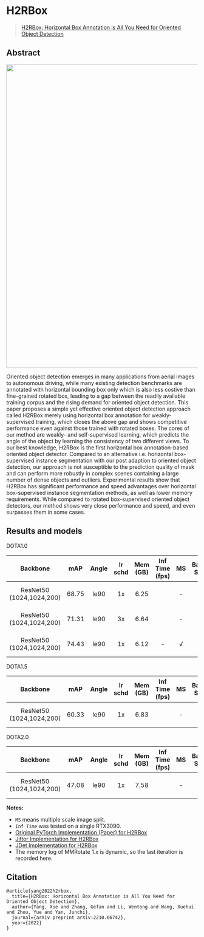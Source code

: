 # H2RBox

> [H2RBox: Horizontal Box Annotation is All You Need for Oriented Object Detection](https://arxiv.org/abs/2210.06742)

<!-- [ALGORITHM] -->

## Abstract

<div align=center>
<img src="https://github.com/yangxue0827/h2rbox-mmrotate/blob/main/configs/h2rbox/pipeline.png" width="800"/>
</div>

Oriented object detection emerges in many applications from aerial images to autonomous driving, while many existing detection benchmarks are annotated with horizontal bounding box only which is also less costive than fine-grained rotated box, leading to a gap between the readily available training corpus and the rising demand for oriented object detection.  This paper proposes a simple yet effective oriented object detection approach called H2RBox merely using horizontal box annotation for weakly-supervised training, which closes the above gap and shows competitive performance even against those trained with rotated boxes.  The cores of our method are weakly- and self-supervised learning, which predicts the angle of the object by learning the consistency of two different views. To our best knowledge, H2RBox is the first horizontal box annotation-based oriented object detector. Compared to an alternative i.e. horizontal box-supervised instance segmentation with our post adaption to oriented object detection, our approach is not susceptible to the prediction quality of mask and can perform more robustly in complex scenes containing a large number of dense objects and outliers. Experimental results show that H2RBox has significant performance and speed advantages over horizontal box-supervised instance segmentation methods, as well as lower memory requirements. While compared to rotated box-supervised oriented object detectors, our method shows very close performance and speed, and even surpasses them in some cases.

## Results and models

DOTA1.0

|         Backbone         |  mAP  | Angle | lr schd | Mem (GB) | Inf Time (fps) | MS  | Batch Size |                                      Configs                                      |         Download         |
| :----------------------: | :---: | :---: | :-----: | :------: | :------------: | :-: | :--------: | :-------------------------------------------------------------------------------: | :----------------------: |
| ResNet50 (1024,1024,200) | 68.75 | le90  |   1x    |   6.25   |                |  -  |     2      |    [h2rbox-le90_r50_fpn_adamw-1x_dota](./h2rbox-le90_r50_fpn_adamw-1x_dota.py)    | [model](<>) \| [log](<>) |
| ResNet50 (1024,1024,200) | 71.31 | le90  |   3x    |   6.64   |                |  -  |     2      |    [h2rbox-le90_r50_fpn_adamw-3x_dota](./h2rbox-le90_r50_fpn_adamw-3x_dota.py)    | [model](<>) \| [log](<>) |
| ResNet50 (1024,1024,200) | 74.43 | le90  |   1x    |   6.12   |       -        |  √  |     2      | [h2rbox-le90_r50_fpn_adamw-1x_dota-ms](./h2rbox-le90_r50_fpn_adamw-1x_dota-ms.py) | [model](<>) \| [log](<>) |

DOTA1.5

|         Backbone         |  mAP  | Angle | lr schd | Mem (GB) | Inf Time (fps) | MS  | Batch Size |                                          Configs                                          |         Download         |
| :----------------------: | :---: | :---: | :-----: | :------: | :------------: | :-: | :--------: | :---------------------------------------------------------------------------------------: | :----------------------: |
| ResNet50 (1024,1024,200) | 60.33 | le90  |   1x    |   6.83   |                |  -  |     2      | [h2rbox-le90_r50_fpn_adamw-1x_dotav15](./dotav15/h2rbox-le90_r50_fpn_adamw-1x_dotav15.py) | [model](<>) \| [log](<>) |

DOTA2.0

|         Backbone         |  mAP  | Angle | lr schd | Mem (GB) | Inf Time (fps) | MS  | Batch Size |                                        Configs                                         |         Download         |
| :----------------------: | :---: | :---: | :-----: | :------: | :------------: | :-: | :--------: | :------------------------------------------------------------------------------------: | :----------------------: |
| ResNet50 (1024,1024,200) | 47.08 | le90  |   1x    |   7.58   |                |  -  |     2      | [h2rbox-le90_r50_fpn_adamw-1x_dotav2](./dotav2/h2rbox-le90_r50_fpn_adamw-1x_dotav2.py) | [model](<>) \| [log](<>) |

**Notes:**

- `MS` means multiple scale image split.
- `Inf Time` was tested on a single RTX3090.
- [Original PyTorch Implementation (Paper) for H2RBox](https://github.com/yangxue0827/h2rbox-mmrotate)
- [Jittor Implementation for H2RBox](https://github.com/yangxue0827/h2rbox-jittor)
- [JDet Implementation for H2RBox](https://github.com/Jittor/JDet)
- The memory log of MMRotate 1.x is dynamic, so the last iteration is recorded here.

## Citation

```
@article{yang2022h2rbox,
  title={H2RBox: Horizontal Box Annotation is All You Need for Oriented Object Detection},
  author={Yang, Xue and Zhang, Gefan and Li, Wentong and Wang, Xuehui and Zhou, Yue and Yan, Junchi},
  journal={arXiv preprint arXiv:2210.06742},
  year={2022}
}

```
